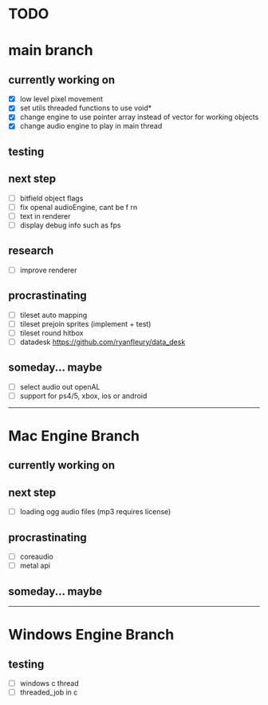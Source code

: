 # **TODO**

# main branch

## currently working on
- [x] low level pixel movement
- [x] set utils threaded functions to use void*
- [x] change engine to use pointer array instead of vector for working objects
- [x] change audio engine to play in main thread
## testing
## next step
- [ ] bitfield object flags
- [ ] fix openal audioEngine, cant be f rn
- [ ] text in renderer
- [ ] display debug info such as fps
## research
- [ ] improve renderer
## procrastinating
- [ ] tileset auto mapping
- [ ] tileset prejoin sprites (implement + test)
- [ ] tileset round hitbox
- [ ] datadesk https://github.com/ryanfleury/data_desk
## someday... maybe
- [ ] select audio out openAL
- [ ] support for ps4/5, xbox, ios or android
---

# Mac Engine Branch

## currently working on
## next step
- [ ] loading ogg audio files (mp3 requires license)
## procrastinating
- [ ] coreaudio
- [ ] metal api
## someday... maybe
---

# Windows Engine Branch

## testing
- [ ] windows c thread
- [ ] threaded_job in c
